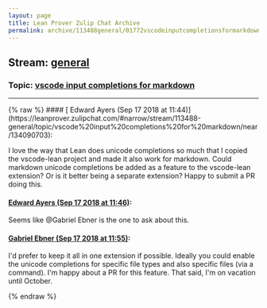 ```yaml
---
layout: page
title: Lean Prover Zulip Chat Archive 
permalink: archive/113488general/01772vscodeinputcompletionsformarkdown.html
---
```


## Stream: [general](https://leanprover-community.github.io/archive/113488general/index.html)
### Topic: [vscode input completions for markdown](https://leanprover-community.github.io/archive/113488general/01772vscodeinputcompletionsformarkdown.html)

---

<base href="https://leanprover.zulipchat.com">
{% raw %}
#### [ Edward Ayers (Sep 17 2018 at 11:44)](https://leanprover.zulipchat.com/#narrow/stream/113488-general/topic/vscode%20input%20completions%20for%20markdown/near/134090703):
<p>I love the way that Lean does unicode completions so much that I copied the vscode-lean project and made it also work for markdown. Could markdown unicode completions be added as a feature to the vscode-lean extension? Or is it better being a separate extension? Happy to submit a PR doing this.</p>

#### [ Edward Ayers (Sep 17 2018 at 11:46)](https://leanprover.zulipchat.com/#narrow/stream/113488-general/topic/vscode%20input%20completions%20for%20markdown/near/134090778):
<p>Seems like <span class="user-mention" data-user-id="110043">@Gabriel Ebner</span> is the one to ask about this.</p>

#### [ Gabriel Ebner (Sep 17 2018 at 11:55)](https://leanprover.zulipchat.com/#narrow/stream/113488-general/topic/vscode%20input%20completions%20for%20markdown/near/134091160):
<p>I'd prefer to keep it all in one extension if possible.  Ideally you could enable the unicode completions for specific file types and also specific files (via a command).  I'm happy about a PR for this feature.  That said, I'm on vacation until October.</p>


{% endraw %}
